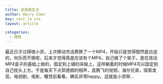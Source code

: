 ```yaml
---
title: 这就是生活
author: Harry Chen
key: cest_la_vie
layout: article

categories:
  - 随笔
---
```


  最近日子过得很小资，上次移动充话费换了一个MP4，开始只是觉得既然是白送的，何乐而不换呢，后来才觉得真是应该有个MP4。自己做了个架子，是在改动MP4盒子的基础上做的，固定到上铺的床板上，这样躺着的时候MP4可以固定到自己枕头上方。于是每天下点郭德纲的相声，袁腾飞的视频，海尔兄弟，探索发现，电视剧，电影，睡觉前看看，确实非常happy。这就是小资啊…
